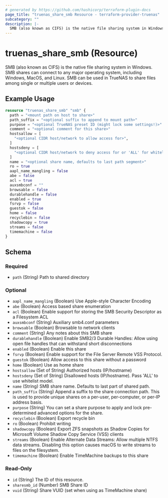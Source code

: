 ```yaml
---
# generated by https://github.com/hashicorp/terraform-plugin-docs
page_title: "truenas_share_smb Resource - terraform-provider-truenas"
subcategory: ""
description: |-
  SMB (also known as CIFS) is the native file sharing system in Windows. SMB shares can connect to any major operating system, including Windows, MacOS, and Linux. SMB can be used in TrueNAS to share files among single or multiple users or devices.
---
```


# truenas_share_smb (Resource)

SMB (also known as CIFS) is the native file sharing system in Windows. SMB shares can connect to any major operating system, including Windows, MacOS, and Linux. SMB can be used in TrueNAS to share files among single or multiple users or devices.

## Example Usage

```terraform
resource "truenas_share_smb" "smb" {
  path = "<mount path on host to share>"
  path_suffix = "<optional suffix to append to mount path>"
  purpose = "<optional TrueNAS preset ID (might lock some settings!)>"
  comment = "<optional comment for this share>"
  hostsallow = [
    "<optional CIDR host/network to allow access for>",
  ]
  hostsdeny = [
    "<optional CIDR host/network to deny access for or 'ALL' for whitelist model>",
  ]
  name = "<optional share name, defaults to last path segment>"
  ro = true
  aapl_name_mangling = false
  abe = false
  acl = true
  auxsmbconf = ""
  browsable = false
  durablehandle = false
  enabled = true
  fsrvp = false
  guestok = false
  home = false
  recyclebin = false
  shadowcopy = true
  streams = false
  timemachine = false
}
```

<!-- schema generated by tfplugindocs -->
## Schema

### Required

- `path` (String) Path to shared directory

### Optional

- `aapl_name_mangling` (Boolean) Use Apple-style Character Encoding
- `abe` (Boolean) Access based share enumeration
- `acl` (Boolean) Enable support for storing the SMB Security Descriptor as a Filesystem ACL
- `auxsmbconf` (String) Auxiliary smb4.conf parameters
- `browsable` (Boolean) Browsable to network clients
- `comment` (String) Any notes about this SMB share
- `durablehandle` (Boolean) Enable SMB2/3 Durable Handles: Allow using open file handles that can withstand short disconnections
- `enabled` (Boolean) Enable this share
- `fsrvp` (Boolean) Enable support for the File Server Remote VSS Protocol.
- `guestok` (Boolean) Allow access to this share without a password
- `home` (Boolean) Use as home share
- `hostsallow` (Set of String) Authorized hosts (IP/hostname)
- `hostsdeny` (Set of String) Disallowed hosts (IP/hostname). Pass 'ALL' to use whitelist model.
- `name` (String) SMB share name. Defaults to last part of shared path.
- `path_suffix` (String) Append a suffix to the share connection path. This is used to provide unique shares on a per-user, per-computer, or per-IP address basis.
- `purpose` (String) You can set a share purpose to apply and lock pre-determined advanced options for the share.
- `recyclebin` (Boolean) Export recycle bin
- `ro` (Boolean) Prohibit writing
- `shadowcopy` (Boolean) Export ZFS snapshots as Shadow Copies for Microsoft Volume Shadow Copy Service (VSS) clients
- `streams` (Boolean) Enable Alternate Data Streams: Allow multiple NTFS data streams. Disabling this option causes macOS to write streams to files on the filesystem.
- `timemachine` (Boolean) Enable TimeMachine backups to this share

### Read-Only

- `id` (String) The ID of this resource.
- `sharesmb_id` (Number) SMB Share ID
- `vuid` (String) Share VUID (set when using as TimeMachine share)



